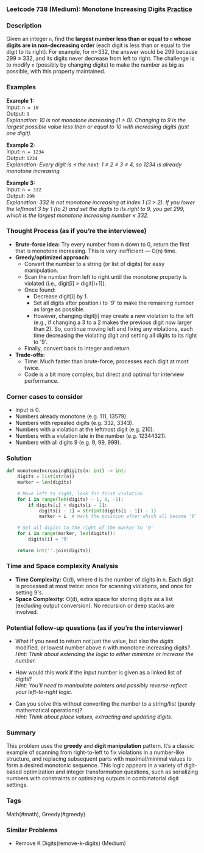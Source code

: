 ### Leetcode 738 (Medium): Monotone Increasing Digits [Practice](https://leetcode.com/problems/monotone-increasing-digits)

### Description  
Given an integer `n`, find the **largest number less than or equal to `n` whose digits are in non-decreasing order** (each digit is less than or equal to the digit to its right). For example, for n=332, the answer would be 299 because 299 ≤ 332, and its digits never decrease from left to right. The challenge is to modify `n` (possibly by changing digits) to make the number as big as possible, with this property maintained.

### Examples  

**Example 1:**  
Input: `n = 10`  
Output: `9`  
*Explanation: 10 is not monotone increasing (1 > 0). Changing to 9 is the largest possible value less than or equal to 10 with increasing digits (just one digit).*

**Example 2:**  
Input: `n = 1234`  
Output: `1234`  
*Explanation: Every digit is ≤ the next: 1 ≤ 2 ≤ 3 ≤ 4, so 1234 is already monotone increasing.*

**Example 3:**  
Input: `n = 332`  
Output: `299`  
*Explanation: 332 is not monotone increasing at index 1 (3 > 2). If you lower the leftmost 3 by 1 (to 2) and set the digits to its right to 9, you get 299, which is the largest monotone increasing number ≤ 332.*

### Thought Process (as if you’re the interviewee)  
- **Brute-force idea:** Try every number from n down to 0, return the first that is monotone increasing. This is very inefficient — O(n) time.
- **Greedy/optimized approach:**  
  - Convert the number to a string (or list of digits) for easy manipulation.
  - Scan the number from left to right until the monotone property is violated (i.e., digit[i] > digit[i+1]).
  - Once found:
    - Decrease digit[i] by 1.
    - Set all digits after position i to '9' to make the remaining number as large as possible.
    - However, changing digit[i] may create a new violation to the left (e.g., if changing a 3 to a 2 makes the previous digit now larger than 2). So, continue moving left and fixing any violations, each time decreasing the violating digit and setting all digits to its right to '9'.
  - Finally, convert back to integer and return.
- **Trade-offs:**  
  - Time: Much faster than brute-force; processes each digit at most twice.
  - Code is a bit more complex, but direct and optimal for interview performance.

### Corner cases to consider  
- Input is 0.
- Numbers already monotone (e.g. 111, 13579).
- Numbers with repeated digits (e.g. 332, 3343).
- Numbers with a violation at the leftmost digit (e.g. 210).
- Numbers with a violation late in the number (e.g. 12344321).
- Numbers with all digits 9 (e.g. 9, 99, 999).

### Solution

```python
def monotoneIncreasingDigits(n: int) -> int:
    digits = list(str(n))
    marker = len(digits)
    
    # Move left to right, look for first violation
    for i in range(len(digits) - 1, 0, -1):
        if digits[i] < digits[i - 1]:
            digits[i - 1] = str(int(digits[i - 1]) - 1)
            marker = i  # mark the position after which all become '9'
    
    # Set all digits to the right of the marker to '9'
    for i in range(marker, len(digits)):
        digits[i] = '9'
    
    return int(''.join(digits))
```

### Time and Space complexity Analysis  

- **Time Complexity:** O(d), where d is the number of digits in n. Each digit is processed at most twice: once for scanning violations, and once for setting 9's.
- **Space Complexity:** O(d), extra space for storing digits as a list (excluding output conversion). No recursion or deep stacks are involved.

### Potential follow-up questions (as if you’re the interviewer)  

- What if you need to return not just the value, but also the *digits* modified, or lowest number above n with monotone increasing digits?  
  *Hint: Think about extending the logic to either minimize or increase the number.*

- How would this work if the input number is given as a linked list of digits?  
  *Hint: You'll need to manipulate pointers and possibly reverse-reflect your left-to-right logic.*

- Can you solve this without converting the number to a string/list (purely mathematical operations)?  
  *Hint: Think about place values, extracting and updating digits.*

### Summary
This problem uses the **greedy** and **digit manipulation** pattern. It’s a classic example of scanning from right-to-left to fix violations in a number-like structure, and replacing subsequent parts with maximal/minimal values to form a desired monotonic sequence. This logic appears in a variety of digit-based optimization and integer transformation questions, such as serializing numbers with constraints or optimizing outputs in combinatorial digit settings.

### Tags
Math(#math), Greedy(#greedy)

### Similar Problems
- Remove K Digits(remove-k-digits) (Medium)